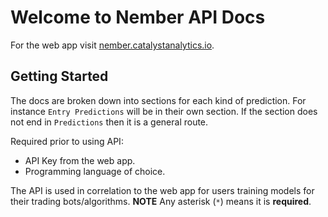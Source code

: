 # Welcome to Nember API Docs

For the web app visit [nember.catalystanalytics.io](https://nember.catalystanalytics.io).

## Getting Started

The docs are broken down into sections for each kind of prediction. For instance `Entry Predictions` will be in their own section. If the section does not end in `Predictions` then it is a general route.

Required prior to using API:

* API Key from the web app.
* Programming language of choice.

The API is used in correlation to the web app for users training models for their trading bots/algorithms. **NOTE** Any asterisk (`*`) means it is **required**.